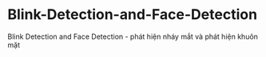 # Blink-Detection-and-Face-Detection
Blink Detection and Face Detection - phát hiện nháy mắt và phát hiện khuôn mặt
